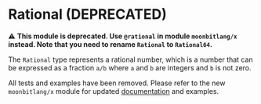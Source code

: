 # Rational (DEPRECATED)

⚠️ **This module is deprecated. Use `@rational` in module `moonbitlang/x` instead. Note that you need to rename `Rational` to `Rational64`.**

The `Rational` type represents a rational number, which is a number that can be expressed as a fraction `a/b` where `a` and `b` are integers and `b` is not zero.

All tests and examples have been removed. Please refer to the new `moonbitlang/x` module for updated [documentation](https://mooncakes.io/docs/moonbitlang/x/rational) and examples.